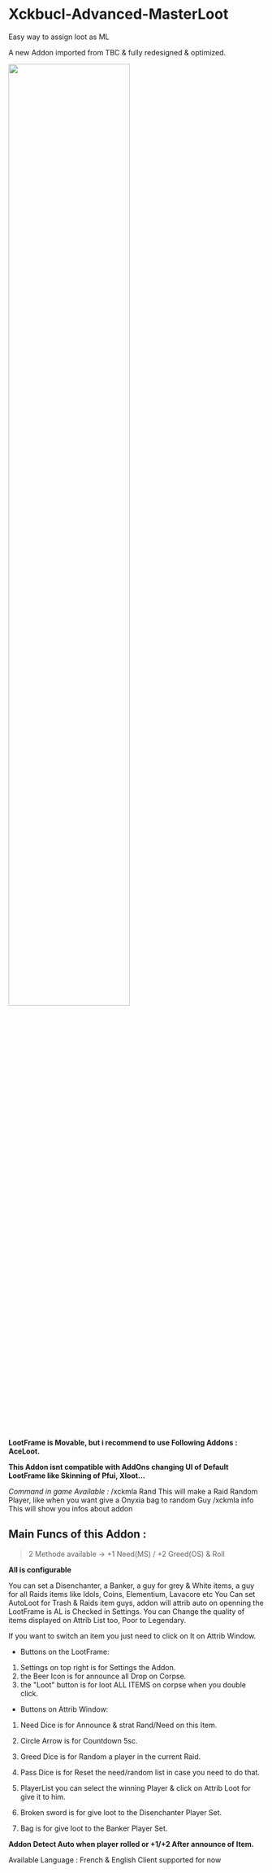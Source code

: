 # Xckbucl-Advanced-MasterLoot

Easy way to assign loot as ML

A new Addon imported from TBC & fully redesigned & optimized.

<img src="https://preview.ibb.co/eCEjE7/Screenshot_1.png" width="68.87%">

**LootFrame is Movable, but i recommend to use Following Addons : AceLoot.** 

**This  Addon isnt compatible with AddOns changing UI of Default LootFrame like Skinning of Pfui, Xloot...**


*Command in game Available :*
 /xckmla Rand
 This will make a Raid Random Player, like when you want give a Onyxia bag to random Guy
 /xckmla info
 This will show you infos about addon


## Main Funcs of this Addon :

>2 Methode available -> +1 Need(MS) / +2 Greed(OS) & Roll

**All is configurable**<br />

You can set a Disenchanter, a Banker, a guy for grey & White items, a guy for all Raids items like Idols, Coins, Elementium, Lavacore etc
You Can set AutoLoot for Trash & Raids item guys, addon will attrib auto on openning the LootFrame is AL is Checked in Settings.
You can Change the quality of items displayed on Attrib List too, Poor to Legendary.

If you want to switch an item you just need to click on It on Attrib Window.


- Buttons on the LootFrame:

1. Settings on top right is for Settings the Addon.
2. the Beer Icon is for announce all Drop on Corpse.
3. the "Loot" button is for loot ALL ITEMS on corpse when you double click.

- Buttons on Attrib Window:

1. Need Dice is for Announce & strat Rand/Need on this Item.
2. Circle Arrow is for Countdown 5sc.
3. Greed Dice is for Random a player in the current Raid.
4. Pass Dice is for Reset the need/random list in case you need to do that.

5. PlayerList you can select the winning Player & click on Attrib Loot for give it to him.
6. Broken sword is for give loot to the Disenchanter Player Set.
7. Bag is for give loot to the Banker Player Set.


**Addon Detect Auto when player rolled or +1/+2 After announce of Item.**


Available Language : French & English Client supported for now
